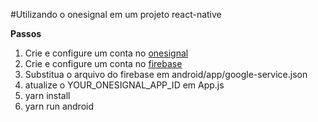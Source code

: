#Utilizando o onesignal em um projeto react-native

**Passos**

1. Crie e configure um conta no [onesignal](https://onesignal.com)
2. Crie e configure um conta no [firebase](https://firebase.google.com/?hl=pt-br)
3. Substitua o arquivo do firebase em android/app/google-service.json
4. atualize o YOUR_ONESIGNAL_APP_ID em App.js
5. yarn install
6. yarn run android
